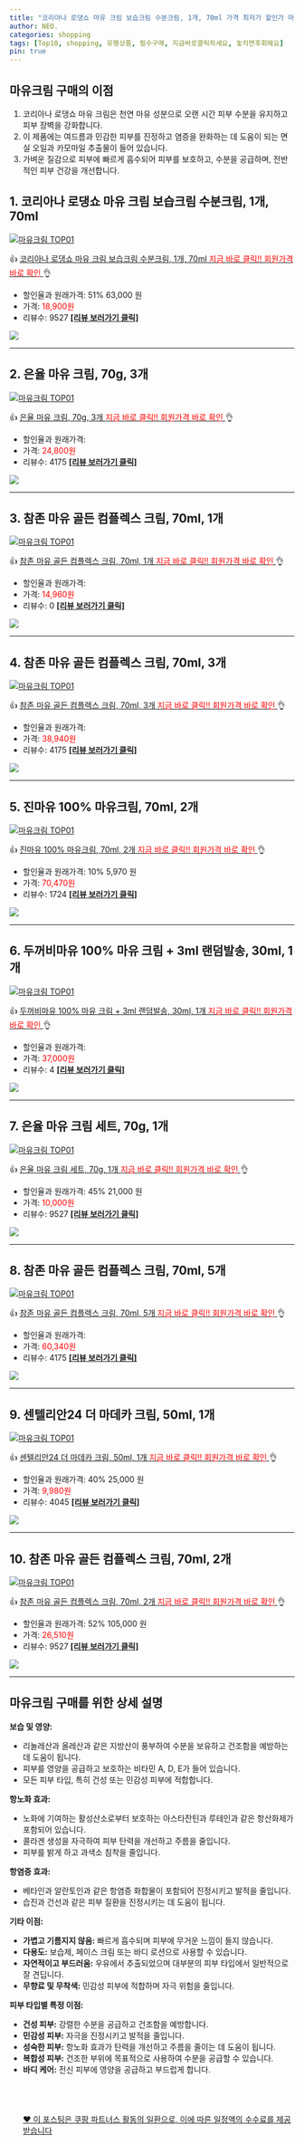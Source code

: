 ```yaml
---
title: "코리아나 로댕쇼 마유 크림 보습크림 수분크림, 1개, 70ml 가격 최저가 할인가 마유크림 최저가 추천 제품 비교"
author: NEO.
categories: shopping
tags: [Top10, shopping, 유행상품, 필수구매, 지금바로클릭하세요, 놓치면후회해요]
pin: true
---
```

## 마유크림 구매의 이점
1. 코리아나 로댕쇼 마유 크림은 천연 마유 성분으로 오랜 시간 피부 수분을 유지하고 피부 장벽을 강화합니다.
2. 이 제품에는 여드름과 민감한 피부를 진정하고 염증을 완화하는 데 도움이 되는 면실 오일과 카모마일 추출물이 들어 있습니다.
3. 가벼운 질감으로 피부에 빠르게 흡수되어 피부를 보호하고, 수분을 공급하며, 전반적인 피부 건강을 개선합니다.

   

## 1. 코리아나 로댕쇼 마유 크림 보습크림 수분크림, 1개, 70ml

[![마유크림 TOP01](https://thumbnail8.coupangcdn.com/thumbnails/remote/490x490ex/image/vendor_inventory/90b6/8c8a636c359044165db6d384d6dde3026b78d07f88d4bf47b8a884ff4465.jpg)](https://link.coupang.com/re/AFFSDP?lptag=AF3617701&subid=GithubCoopas&pageKey=7534651308&traceid=V0-153&itemId=19792234362&vendorItemId=86763659969)


👍 [코리아나 로댕쇼 마유 크림 보습크림 수분크림, 1개, 70ml <font color=red> 지금 바로 클릭!! 회원가격 바로 확인 </font> ](https://link.coupang.com/re/AFFSDP?lptag=AF3617701&subid=GithubCoopas&pageKey=7534651308&traceid=V0-153&itemId=19792234362&vendorItemId=86763659969) 👌 


- 할인율과 원래가격: 51%  63,000   원
- 가격: <span style='color:red'>18,900원</span>
- 리뷰수: 9527  [**[리뷰 보러가기 클릭]**](https://link.coupang.com/re/AFFSDP?lptag=AF3617701&subid=GithubCoopas&pageKey=7534651308&traceid=V0-153&itemId=19792234362&vendorItemId=86763659969)

[![](/discount_price.png)](https://link.coupang.com/re/AFFSDP?lptag=AF3617701&subid=GithubCoopas&pageKey=7534651308&traceid=V0-153&itemId=19792234362&vendorItemId=86763659969)

---


   

## 2. 은율 마유 크림, 70g, 3개

[![마유크림 TOP01](https://thumbnail8.coupangcdn.com/thumbnails/remote/490x490ex/image/retail/images/5658073043691964-05063f65-1a9f-49dd-a1c7-8bff7ed04d35.jpg)](https://link.coupang.com/re/AFFSDP?lptag=AF3617701&subid=GithubCoopas&pageKey=2500167&traceid=V0-153&itemId=11514080&vendorItemId=3017395378)


👍 [은율 마유 크림, 70g, 3개 <font color=red> 지금 바로 클릭!! 회원가격 바로 확인 </font> ](https://link.coupang.com/re/AFFSDP?lptag=AF3617701&subid=GithubCoopas&pageKey=2500167&traceid=V0-153&itemId=11514080&vendorItemId=3017395378) 👌 


- 할인율과 원래가격: 
- 가격: <span style='color:red'>24,800원</span>
- 리뷰수: 4175  [**[리뷰 보러가기 클릭]**](https://link.coupang.com/re/AFFSDP?lptag=AF3617701&subid=GithubCoopas&pageKey=2500167&traceid=V0-153&itemId=11514080&vendorItemId=3017395378)

[![](/discount_price.png)](https://link.coupang.com/re/AFFSDP?lptag=AF3617701&subid=GithubCoopas&pageKey=2500167&traceid=V0-153&itemId=11514080&vendorItemId=3017395378)

---


   

## 3. 참존 마유 골든 컴플렉스 크림, 70ml, 1개

[![마유크림 TOP01](https://thumbnail6.coupangcdn.com/thumbnails/remote/490x490ex/image/vendor_inventory/8bc1/18a4f29b3bc29c01c292a9df5bb5db2297d1ccd5f550b1fbe75b12df5494.png)](https://link.coupang.com/re/AFFSDP?lptag=AF3617701&subid=GithubCoopas&pageKey=7385218957&traceid=V0-153&itemId=17909246888&vendorItemId=89272351378)


👍 [참존 마유 골든 컴플렉스 크림, 70ml, 1개 <font color=red> 지금 바로 클릭!! 회원가격 바로 확인 </font> ](https://link.coupang.com/re/AFFSDP?lptag=AF3617701&subid=GithubCoopas&pageKey=7385218957&traceid=V0-153&itemId=17909246888&vendorItemId=89272351378) 👌 


- 할인율과 원래가격: 
- 가격: <span style='color:red'>14,960원</span>
- 리뷰수: 0  [**[리뷰 보러가기 클릭]**](https://link.coupang.com/re/AFFSDP?lptag=AF3617701&subid=GithubCoopas&pageKey=7385218957&traceid=V0-153&itemId=17909246888&vendorItemId=89272351378)

[![](/discount_price.png)](https://link.coupang.com/re/AFFSDP?lptag=AF3617701&subid=GithubCoopas&pageKey=7385218957&traceid=V0-153&itemId=17909246888&vendorItemId=89272351378)

---


   

## 4. 참존 마유 골든 컴플렉스 크림, 70ml, 3개

[![마유크림 TOP01](https://thumbnail6.coupangcdn.com/thumbnails/remote/490x490ex/image/vendor_inventory/8bc1/18a4f29b3bc29c01c292a9df5bb5db2297d1ccd5f550b1fbe75b12df5494.png)](https://link.coupang.com/re/AFFSDP?lptag=AF3617701&subid=GithubCoopas&pageKey=7385218957&traceid=V0-153&itemId=5005397309&vendorItemId=89272351358)


👍 [참존 마유 골든 컴플렉스 크림, 70ml, 3개 <font color=red> 지금 바로 클릭!! 회원가격 바로 확인 </font> ](https://link.coupang.com/re/AFFSDP?lptag=AF3617701&subid=GithubCoopas&pageKey=7385218957&traceid=V0-153&itemId=5005397309&vendorItemId=89272351358) 👌 


- 할인율과 원래가격: 
- 가격: <span style='color:red'>38,940원</span>
- 리뷰수: 4175  [**[리뷰 보러가기 클릭]**](https://link.coupang.com/re/AFFSDP?lptag=AF3617701&subid=GithubCoopas&pageKey=7385218957&traceid=V0-153&itemId=5005397309&vendorItemId=89272351358)

[![](/discount_price.png)](https://link.coupang.com/re/AFFSDP?lptag=AF3617701&subid=GithubCoopas&pageKey=7385218957&traceid=V0-153&itemId=5005397309&vendorItemId=89272351358)

---


   

## 5. 진마유 100% 마유크림, 70ml, 2개

[![마유크림 TOP01](https://thumbnail9.coupangcdn.com/thumbnails/remote/490x490ex/image/rs_quotation_api/wxg77hwt/a7047e773edd4247842119a6b37e1b83.jpg)](https://link.coupang.com/re/AFFSDP?lptag=AF3617701&subid=GithubCoopas&pageKey=5392791749&traceid=V0-153&itemId=8648089416&vendorItemId=75935299617)


👍 [진마유 100% 마유크림, 70ml, 2개 <font color=red> 지금 바로 클릭!! 회원가격 바로 확인 </font> ](https://link.coupang.com/re/AFFSDP?lptag=AF3617701&subid=GithubCoopas&pageKey=5392791749&traceid=V0-153&itemId=8648089416&vendorItemId=75935299617) 👌 


- 할인율과 원래가격: 10%  5,970   원
- 가격: <span style='color:red'>70,470원</span>
- 리뷰수: 1724  [**[리뷰 보러가기 클릭]**](https://link.coupang.com/re/AFFSDP?lptag=AF3617701&subid=GithubCoopas&pageKey=5392791749&traceid=V0-153&itemId=8648089416&vendorItemId=75935299617)

[![](/discount_price.png)](https://link.coupang.com/re/AFFSDP?lptag=AF3617701&subid=GithubCoopas&pageKey=5392791749&traceid=V0-153&itemId=8648089416&vendorItemId=75935299617)

---


   

## 6. 두꺼비마유 100% 마유 크림 + 3ml 랜덤발송, 30ml, 1개

[![마유크림 TOP01](https://thumbnail9.coupangcdn.com/thumbnails/remote/490x490ex/image/retail/images/5309376305212260-3b7e71ea-890f-4ce4-8d21-9ae362b2e7c1.jpg)](https://link.coupang.com/re/AFFSDP?lptag=AF3617701&subid=GithubCoopas&pageKey=5926462847&traceid=V0-153&itemId=10518413658&vendorItemId=77800017727)


👍 [두꺼비마유 100% 마유 크림 + 3ml 랜덤발송, 30ml, 1개 <font color=red> 지금 바로 클릭!! 회원가격 바로 확인 </font> ](https://link.coupang.com/re/AFFSDP?lptag=AF3617701&subid=GithubCoopas&pageKey=5926462847&traceid=V0-153&itemId=10518413658&vendorItemId=77800017727) 👌 


- 할인율과 원래가격: 
- 가격: <span style='color:red'>37,000원</span>
- 리뷰수: 4  [**[리뷰 보러가기 클릭]**](https://link.coupang.com/re/AFFSDP?lptag=AF3617701&subid=GithubCoopas&pageKey=5926462847&traceid=V0-153&itemId=10518413658&vendorItemId=77800017727)

[![](/discount_price.png)](https://link.coupang.com/re/AFFSDP?lptag=AF3617701&subid=GithubCoopas&pageKey=5926462847&traceid=V0-153&itemId=10518413658&vendorItemId=77800017727)

---


   

## 7. 은율 마유 크림 세트, 70g, 1개

[![마유크림 TOP01](https://thumbnail9.coupangcdn.com/thumbnails/remote/490x490ex/image/retail/images/1339475558073536-c5ae2b1a-6d55-4545-99a4-4d1bb0ddec4e.jpg)](https://link.coupang.com/re/AFFSDP?lptag=AF3617701&subid=GithubCoopas&pageKey=2500167&traceid=V0-153&itemId=365064&vendorItemId=77640298511)


👍 [은율 마유 크림 세트, 70g, 1개 <font color=red> 지금 바로 클릭!! 회원가격 바로 확인 </font> ](https://link.coupang.com/re/AFFSDP?lptag=AF3617701&subid=GithubCoopas&pageKey=2500167&traceid=V0-153&itemId=365064&vendorItemId=77640298511) 👌 


- 할인율과 원래가격: 45%  21,000   원
- 가격: <span style='color:red'>10,000원</span>
- 리뷰수: 9527  [**[리뷰 보러가기 클릭]**](https://link.coupang.com/re/AFFSDP?lptag=AF3617701&subid=GithubCoopas&pageKey=2500167&traceid=V0-153&itemId=365064&vendorItemId=77640298511)

[![](/discount_price.png)](https://link.coupang.com/re/AFFSDP?lptag=AF3617701&subid=GithubCoopas&pageKey=2500167&traceid=V0-153&itemId=365064&vendorItemId=77640298511)

---


   

## 8. 참존 마유 골든 컴플렉스 크림, 70ml, 5개

[![마유크림 TOP01](https://thumbnail6.coupangcdn.com/thumbnails/remote/490x490ex/image/vendor_inventory/8bc1/18a4f29b3bc29c01c292a9df5bb5db2297d1ccd5f550b1fbe75b12df5494.png)](https://link.coupang.com/re/AFFSDP?lptag=AF3617701&subid=GithubCoopas&pageKey=7385218957&traceid=V0-153&itemId=5005397311&vendorItemId=89272351436)


👍 [참존 마유 골든 컴플렉스 크림, 70ml, 5개 <font color=red> 지금 바로 클릭!! 회원가격 바로 확인 </font> ](https://link.coupang.com/re/AFFSDP?lptag=AF3617701&subid=GithubCoopas&pageKey=7385218957&traceid=V0-153&itemId=5005397311&vendorItemId=89272351436) 👌 


- 할인율과 원래가격: 
- 가격: <span style='color:red'>60,340원</span>
- 리뷰수: 4175  [**[리뷰 보러가기 클릭]**](https://link.coupang.com/re/AFFSDP?lptag=AF3617701&subid=GithubCoopas&pageKey=7385218957&traceid=V0-153&itemId=5005397311&vendorItemId=89272351436)

[![](/discount_price.png)](https://link.coupang.com/re/AFFSDP?lptag=AF3617701&subid=GithubCoopas&pageKey=7385218957&traceid=V0-153&itemId=5005397311&vendorItemId=89272351436)

---


   

## 9. 센텔리안24 더 마데카 크림, 50ml, 1개

[![마유크림 TOP01](https://thumbnail10.coupangcdn.com/thumbnails/remote/490x490ex/image/vendor_inventory/388d/c6571ea134affe705b4aa115b6e8080754e801e7cb2683307d92ebfd363a.jpg)](https://link.coupang.com/re/AFFSDP?lptag=AF3617701&subid=GithubCoopas&pageKey=6268053607&traceid=V0-153&itemId=11942548219&vendorItemId=87035576386)


👍 [센텔리안24 더 마데카 크림, 50ml, 1개 <font color=red> 지금 바로 클릭!! 회원가격 바로 확인 </font> ](https://link.coupang.com/re/AFFSDP?lptag=AF3617701&subid=GithubCoopas&pageKey=6268053607&traceid=V0-153&itemId=11942548219&vendorItemId=87035576386) 👌 


- 할인율과 원래가격: 40%  25,000   원
- 가격: <span style='color:red'>9,980원</span>
- 리뷰수: 4045  [**[리뷰 보러가기 클릭]**](https://link.coupang.com/re/AFFSDP?lptag=AF3617701&subid=GithubCoopas&pageKey=6268053607&traceid=V0-153&itemId=11942548219&vendorItemId=87035576386)

[![](/discount_price.png)](https://link.coupang.com/re/AFFSDP?lptag=AF3617701&subid=GithubCoopas&pageKey=6268053607&traceid=V0-153&itemId=11942548219&vendorItemId=87035576386)

---


   

## 10. 참존 마유 골든 컴플렉스 크림, 70ml, 2개

[![마유크림 TOP01](https://thumbnail6.coupangcdn.com/thumbnails/remote/490x490ex/image/vendor_inventory/8bc1/18a4f29b3bc29c01c292a9df5bb5db2297d1ccd5f550b1fbe75b12df5494.png)](https://link.coupang.com/re/AFFSDP?lptag=AF3617701&subid=GithubCoopas&pageKey=7385218957&traceid=V0-153&itemId=18873887354&vendorItemId=89272351414)


👍 [참존 마유 골든 컴플렉스 크림, 70ml, 2개 <font color=red> 지금 바로 클릭!! 회원가격 바로 확인 </font> ](https://link.coupang.com/re/AFFSDP?lptag=AF3617701&subid=GithubCoopas&pageKey=7385218957&traceid=V0-153&itemId=18873887354&vendorItemId=89272351414) 👌 


- 할인율과 원래가격: 52%  105,000   원
- 가격: <span style='color:red'>26,510원</span>
- 리뷰수: 9527  [**[리뷰 보러가기 클릭]**](https://link.coupang.com/re/AFFSDP?lptag=AF3617701&subid=GithubCoopas&pageKey=7385218957&traceid=V0-153&itemId=18873887354&vendorItemId=89272351414)

[![](/discount_price.png)](https://link.coupang.com/re/AFFSDP?lptag=AF3617701&subid=GithubCoopas&pageKey=7385218957&traceid=V0-153&itemId=18873887354&vendorItemId=89272351414)

---
## 마유크림 구매를 위한 상세 설명
**보습 및 영양:**

* 리놀레산과 올레산과 같은 지방산이 풍부하여 수분을 보유하고 건조함을 예방하는 데 도움이 됩니다.
* 피부를 영양을 공급하고 보호하는 비타민 A, D, E가 들어 있습니다.
* 모든 피부 타입, 특히 건성 또는 민감성 피부에 적합합니다.

**항노화 효과:**

* 노화에 기여하는 활성산소로부터 보호하는 아스타잔틴과 루테인과 같은 항산화제가 포함되어 있습니다.
* 콜라겐 생성을 자극하여 피부 탄력을 개선하고 주름을 줄입니다.
* 피부를 밝게 하고 과색소 침착을 줄입니다.

**항염증 효과:**

* 베타인과 알란토인과 같은 항염증 화합물이 포함되어 진정시키고 발적을 줄입니다.
* 습진과 건선과 같은 피부 질환을 진정시키는 데 도움이 됩니다.

**기타 이점:**

* **가볍고 기름지지 않음:** 빠르게 흡수되며 피부에 무거운 느낌이 들지 않습니다.
* **다용도:** 보습제, 페이스 크림 또는 바디 로션으로 사용할 수 있습니다.
* **자연적이고 부드러움:** 우유에서 추출되었으며 대부분의 피부 타입에서 일반적으로 잘 견딥니다.
* **무향료 및 무착색:** 민감성 피부에 적합하며 자극 위험을 줄입니다.

**피부 타입별 특정 이점:**

* **건성 피부:** 강렬한 수분을 공급하고 건조함을 예방합니다.
* **민감성 피부:** 자극을 진정시키고 발적을 줄입니다.
* **성숙한 피부:** 항노화 효과가 탄력을 개선하고 주름을 줄이는 데 도움이 됩니다.
* **복합성 피부:** 건조한 부위에 목표적으로 사용하여 수분을 공급할 수 있습니다.
* **바디 케어:** 전신 피부에 영양을 공급하고 부드럽게 합니다.<br><br><br><br><br> [ ❤  이 포스팅은 쿠팡 파트너스 활동의 일환으로, 이에 따른 일정액의 수수료를 제공받습니다](https://link.coupang.com/a/bcEFyh)